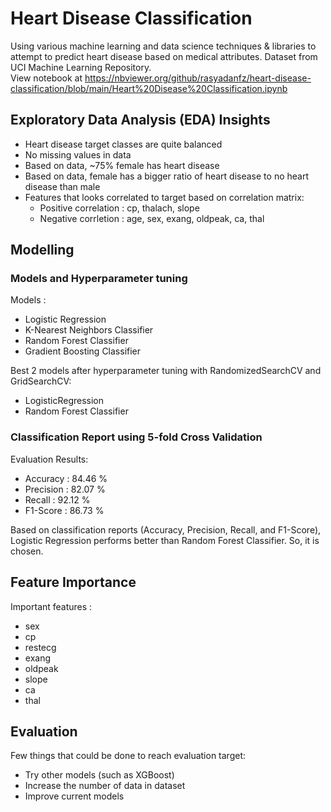# Heart Disease Classification
Using various machine learning and data science techniques &amp; libraries to attempt to predict heart disease based on medical attributes. Dataset from UCI Machine Learning Repository.\
View notebook at https://nbviewer.org/github/rasyadanfz/heart-disease-classification/blob/main/Heart%20Disease%20Classification.ipynb

## Exploratory Data Analysis (EDA) Insights
- Heart disease target classes are quite balanced
- No missing values in data
- Based on data, ~75% female has heart disease
- Based on data, female has a bigger ratio of heart disease to no heart disease than male
- Features that looks correlated to target based on correlation matrix:
  - Positive correlation : cp, thalach, slope
  - Negative corrletion : age, sex, exang, oldpeak, ca, thal

## Modelling
### Models and Hyperparameter tuning
Models :
- Logistic Regression
- K-Nearest Neighbors Classifier
- Random Forest Classifier
- Gradient Boosting Classifier

Best 2 models after hyperparameter tuning with RandomizedSearchCV and GridSearchCV:
- LogisticRegression
- Random Forest Classifier

### Classification Report using 5-fold Cross Validation
Evaluation Results:
- Accuracy : 84.46 %
- Precision : 82.07 %
- Recall : 92.12 %
- F1-Score : 86.73 %
  
Based on classification reports (Accuracy, Precision, Recall, and F1-Score), Logistic Regression performs better than Random Forest Classifier. So, it is chosen.

## Feature Importance
Important features :
- sex
- cp
- restecg
- exang
- oldpeak
- slope
- ca
- thal

## Evaluation
Few things that could be done to reach evaluation target:
- Try other models (such as XGBoost)
- Increase the number of data in dataset
- Improve current models



